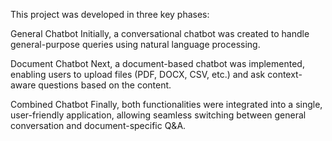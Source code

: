 This project was developed in three key phases:

General Chatbot
Initially, a conversational chatbot was created to handle general-purpose queries using natural language processing.

Document Chatbot
Next, a document-based chatbot was implemented, enabling users to upload files (PDF, DOCX, CSV, etc.) and ask context-aware questions based on the content.

Combined Chatbot
Finally, both functionalities were integrated into a single, user-friendly application, allowing seamless switching between general conversation and document-specific Q&A.
